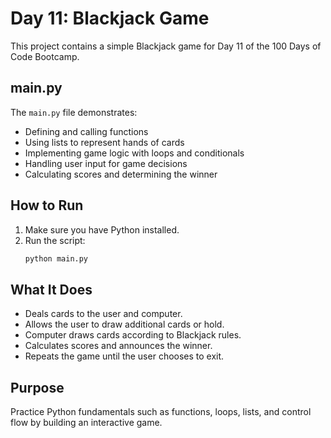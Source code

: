 # Day 11: Blackjack Game

This project contains a simple Blackjack game for Day 11 of the 100 Days of Code Bootcamp.

## main.py

The `main.py` file demonstrates:

- Defining and calling functions
- Using lists to represent hands of cards
- Implementing game logic with loops and conditionals
- Handling user input for game decisions
- Calculating scores and determining the winner

## How to Run

1. Make sure you have Python installed.
2. Run the script:
   ```bash
   python main.py
   ```

## What It Does

- Deals cards to the user and computer.
- Allows the user to draw additional cards or hold.
- Computer draws cards according to Blackjack rules.
- Calculates scores and announces the winner.
- Repeats the game until the user chooses to exit.

## Purpose

Practice Python fundamentals such as functions, loops, lists, and control flow by building an interactive game.
